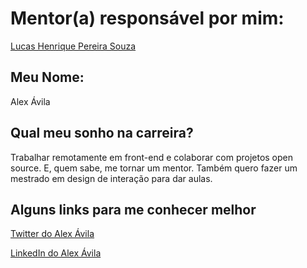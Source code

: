 # Mentor(a) responsável por mim:

[Lucas Henrique Pereira Souza](/mentores/perfis/lucas_henrique.md)

## Meu Nome:

Alex Ávila

## Qual meu sonho na carreira?

Trabalhar remotamente em front-end e colaborar com projetos open source. E, quem sabe, me tornar um mentor. Também quero fazer um mestrado em design de interação para dar aulas.


## Alguns links para me conhecer melhor

[Twitter do Alex Ávila](http://www.twitter.com/alexavila)

[LinkedIn do Alex Ávila](http://www.linkedin.com/alexdeavila)

